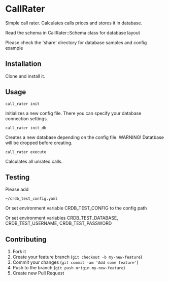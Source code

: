 # CallRater

Simple call rater. Calculates calls prices and stores it in database.

Read the schema in CallRater::Schema class for database layout

Please check the 'share' directory for database samples and config example


## Installation

Clone and install it.

## Usage

    call_rater init

  Initializes a new config file. There you can specify your database connection settings.

    call_rater init_db

  Creates a new database depending on the config file. WARNING! Datatbase will be dropped before creating.

    call_rater execute

  Calculates all unrated calls.

## Testing

  Please add 

    ~/crdb_test_config.yaml

  Or set environment variable CRDB_TEST_CONFIG to the config path

  Or set environment variables CRDB_TEST_DATABASE, CRDB_TEST_USERNAME, CRDB_TEST_PASSWORD

## Contributing

1. Fork it
2. Create your feature branch (`git checkout -b my-new-feature`)
3. Commit your changes (`git commit -am 'Add some feature'`)
4. Push to the branch (`git push origin my-new-feature`)
5. Create new Pull Request
